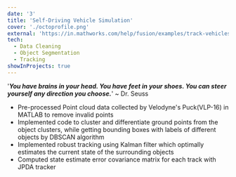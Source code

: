 ```yaml
---
date: '3'
title: 'Self-Driving Vehicle Simulation'
cover: './octoprofile.png'
external: 'https://in.mathworks.com/help/fusion/examples/track-vehicles-using-lidar.html'
tech:
  - Data Cleaning
  - Object Segmentation
  - Tracking
showInProjects: true
---
```


'***You have brains in your head. You have feet in your shoes. You can steer yourself any direction you choose.***'  ~ Dr. Seuss

- Pre-processed Point cloud data collected by Velodyne's Puck(VLP-16) in MATLAB to remove invalid points
- Implemented code to cluster and differentiate ground points from the object clusters, while getting bounding boxes with labels of different objects by DBSCAN algorithm
- Implemented robust tracking using Kalman filter which optimally estimates the current state of the surrounding objects
- Computed state estimate error covariance matrix for each track with JPDA tracker
